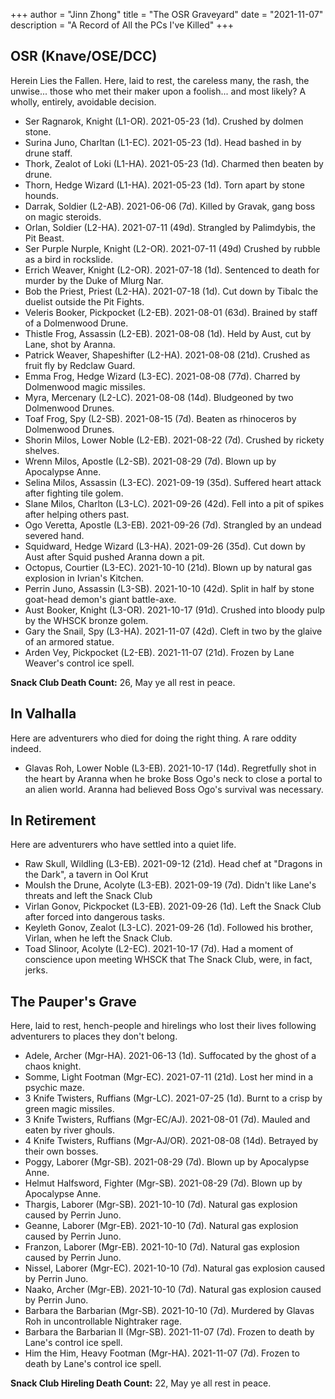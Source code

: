 +++
author = "Jinn Zhong"
title = "The OSR Graveyard"
date = "2021-11-07"
description = "A Record of All the PCs I've Killed"
+++

## OSR (Knave/OSE/DCC)

Herein Lies the Fallen. Here, laid to rest, the careless many, the rash, the unwise... those who met their maker upon a foolish... and most likely? A wholly, entirely, avoidable decision.

* Ser Ragnarok, Knight (L1-OR). 2021-05-23 (1d). Crushed by dolmen stone.
* Surina Juno, Charltan (L1-EC). 2021-05-23 (1d). Head bashed in by drune staff.
* Thork, Zealot of Loki (L1-HA). 2021-05-23 (1d). Charmed then beaten by drune.
* Thorn, Hedge Wizard (L1-HA). 2021-05-23 (1d). Torn apart by stone hounds.
* Darrak, Soldier (L2-AB). 2021-06-06 (7d). Killed by Gravak, gang boss on magic steroids.
* Orlan, Soldier (L2-HA). 2021-07-11 (49d). Strangled by Palimdybis, the Pit Beast.
* Ser Purple Nurple, Knight (L2-OR). 2021-07-11 (49d) Crushed by rubble as a bird in rockslide.
* Errich Weaver, Knight (L2-OR). 2021-07-18 (1d). Sentenced to death for murder by the Duke of Mlurg Nar.
* Bob the Priest, Priest (L2-HA). 2021-07-18 (1d). Cut down by Tibalc the duelist outside the Pit Fights.
* Veleris Booker, Pickpocket (L2-EB). 2021-08-01 (63d). Brained by staff of a Dolmenwood Drune.
* Thistle Frog, Assassin (L2-EB). 2021-08-08 (1d). Held by Aust, cut by Lane, shot by Aranna.
* Patrick Weaver, Shapeshifter (L2-HA). 2021-08-08 (21d). Crushed as fruit fly by Redclaw Guard.
* Emma Frog, Hedge Wizard (L3-EC). 2021-08-08 (77d). Charred by Dolmenwood magic missiles.
* Myra, Mercenary (L2-LC). 2021-08-08 (14d). Bludgeoned by two Dolmenwood Drunes.
* Toaf Frog, Spy (L2-SB). 2021-08-15 (7d). Beaten as rhinoceros by Dolmenwood Drunes.
* Shorin Milos, Lower Noble (L2-EB). 2021-08-22 (7d). Crushed by rickety shelves.
* Wrenn Milos, Apostle (L2-SB). 2021-08-29 (7d). Blown up by Apocalypse Anne.
* Selina Milos, Assassin (L3-EC). 2021-09-19 (35d). Suffered heart attack after fighting tile golem.
* Slane Milos, Charlton (L3-LC). 2021-09-26 (42d). Fell into a pit of spikes after helping others past.
* Ogo Veretta, Apostle (L3-EB). 2021-09-26 (7d). Strangled by an undead severed hand.
* Squidward, Hedge Wizard (L3-HA). 2021-09-26 (35d). Cut down by Aust after Squid pushed Aranna down a pit.
* Octopus, Courtier (L3-EC). 2021-10-10 (21d). Blown up by natural gas explosion in Ivrian's Kitchen.
* Perrin Juno, Assassin (L3-SB). 2021-10-10 (42d). Split in half by stone goat-head demon's giant battle-axe.
* Aust Booker, Knight (L3-OR). 2021-10-17 (91d). Crushed into bloody pulp by the WHSCK bronze golem.
* Gary the Snail, Spy (L3-HA). 2021-11-07 (42d). Cleft in two by the glaive of an armored statue.
* Arden Vey, Pickpocket (L2-EB). 2021-11-07 (21d). Frozen by Lane Weaver's control ice spell.

**Snack Club Death Count:** 26, May ye all rest in peace.

## In Valhalla

Here are adventurers who died for doing the right thing. A rare oddity indeed.

* Glavas Roh, Lower Noble (L3-EB). 2021-10-17 (14d). Regretfully shot in the heart by Aranna when he broke Boss Ogo's neck to close a portal to an alien world. Aranna had believed Boss Ogo's survival was necessary.

## In Retirement

Here are adventurers who have settled into a quiet life.

* Raw Skull, Wildling (L3-EB). 2021-09-12 (21d). Head chef at "Dragons in the Dark", a tavern in Ool Krut
* Moulsh the Drune, Acolyte (L3-EB). 2021-09-19 (7d). Didn't like Lane's threats and left the Snack Club
* Virlan Gonov, Pickpocket (L3-EB). 2021-09-26 (1d). Left the Snack Club after forced into dangerous tasks.
* Keyleth Gonov, Zealot (L3-LC). 2021-09-26 (1d). Followed his brother, Virlan, when he left the Snack Club.
* Toad Slinoor, Acolyte (L2-EC). 2021-10-17 (7d). Had a moment of conscience upon meeting WHSCK that The Snack Club, were, in fact, jerks.

## The Pauper's Grave

Here, laid to rest, hench-people and hirelings who lost their lives following adventurers to places they don't belong.

* Adele, Archer (Mgr-HA). 2021-06-13 (1d). Suffocated by the ghost of a chaos knight.
* Somme, Light Footman (Mgr-EC). 2021-07-11 (21d). Lost her mind in a psychic maze.
* 3 Knife Twisters, Ruffians (Mgr-LC). 2021-07-25 (1d). Burnt to a crisp by green magic missiles.
* 3 Knife Twisters, Ruffians (Mgr-EC/AJ). 2021-08-01 (7d). Mauled and eaten by river ghouls.
* 4 Knife Twisters, Ruffians (Mgr-AJ/OR). 2021-08-08 (14d). Betrayed by their own bosses.
* Poggy, Laborer (Mgr-SB). 2021-08-29 (7d). Blown up by Apocalypse Anne.
* Helmut Halfsword, Fighter (Mgr-SB). 2021-08-29 (7d). Blown up by Apocalypse Anne.
* Thargis, Laborer (Mgr-SB). 2021-10-10 (7d). Natural gas explosion caused by Perrin Juno.
* Geanne, Laborer (Mgr-EB). 2021-10-10 (7d). Natural gas explosion caused by Perrin Juno.
* Franzon, Laborer (Mgr-EB). 2021-10-10 (7d). Natural gas explosion caused by Perrin Juno.
* Nissel, Laborer (Mgr-EC). 2021-10-10 (7d). Natural gas explosion caused by Perrin Juno.
* Naako, Archer (Mgr-EB). 2021-10-10 (7d). Natural gas explosion caused by Perrin Juno.
* Barbara the Barbarian (Mgr-SB). 2021-10-10 (7d). Murdered by Glavas Roh in uncontrollable Nightraker rage.
* Barbara the Barbarian II (Mgr-SB). 2021-11-07 (7d). Frozen to death by Lane's control ice spell.
* Him the Him, Heavy Footman (Mgr-HA). 2021-11-07 (7d). Frozen to death by Lane's control ice spell.

**Snack Club Hireling Death Count:** 22, May ye all rest in peace.

